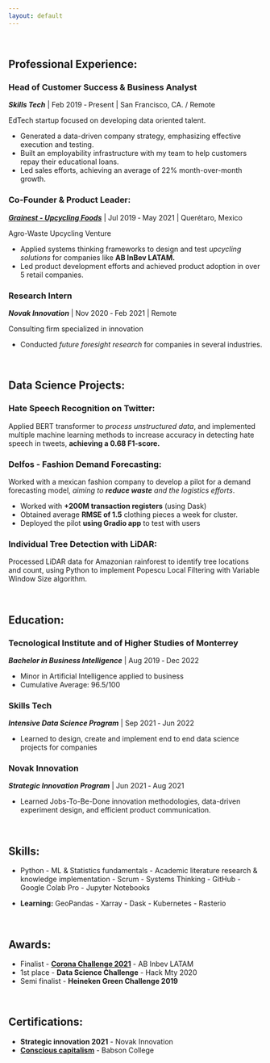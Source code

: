```yaml
---
layout: default
---
```


&nbsp;

## Professional Experience:

### Head of Customer Success & Business Analyst
**_Skills Tech_** | Feb 2019 ‑ Present | San Francisco, CA. / Remote

EdTech startup focused on developing data oriented talent. 
* Generated a data-driven company strategy, emphasizing effective execution and testing.
* Built an employability infrastructure with my team to help customers repay their educational loans. 
* Led sales efforts, achieving an average of 22% month-over-month growth.

### Co-Founder & Product Leader:
[**_Grainest - Upcycling Foods_**](https://revistadigital.mx/emprendedor/consciencia-para-un-mundo-mejor/#part0) | Jul 2019 ‑ May 2021 | Querétaro, Mexico

Agro-Waste Upcycling Venture

* Applied systems thinking frameworks to design and test _upcycling solutions_ for companies like **AB InBev LATAM.**
* Led product development efforts and achieved product adoption in over 5 retail companies.


### Research Intern
**_Novak Innovation_** | Nov 2020 ‑ Feb 2021 | Remote

Consulting firm specialized in innovation
* Conducted _future foresight research_ for companies in several industries. 

&nbsp;

## Data Science Projects:

### **Hate Speech Recognition on Twitter:**
Applied BERT transformer to _process unstructured data_, and implemented multiple machine learning methods to increase accuracy in detecting hate speech in tweets, **achieving a 0.68 F1-score.**

### **Delfos - Fashion Demand Forecasting:**
Worked with a mexican fashion company  to develop a pilot for a demand forecasting model, _aiming to **reduce waste** and the logistics efforts_. 
* Worked with **+200M transaction registers** (using Dask)
* Obtained average **RMSE of 1.5** clothing pieces a week for cluster. 
* Deployed the pilot **using Gradio app** to test with users

### **Individual Tree Detection with LiDAR:**

Processed LiDAR data for Amazonian rainforest to identify tree locations and count, using Python to implement Popescu Local Filtering with Variable Window Size algorithm.

&nbsp;

## Education:

### Tecnological Institute and of Higher Studies of Monterrey
**_Bachelor in Business Intelligence_** | Aug 2019 ‑ Dec 2022
* Minor in Artificial Intelligence applied to business
* Cumulative Average: 96.5/100

### Skills Tech
**_Intensive Data Science Program_** | Sep 2021 ‑ Jun 2022
* Learned to design, create and implement end to end data science projects for companies

### Novak Innovation
**_Strategic Innovation Program_** | Jun 2021 ‑ Aug 2021
* Learned Jobs-To-Be-Done innovation methodologies, data-driven experiment design, and efficient product communication.


&nbsp;

## Skills:
- Python - ML & Statistics fundamentals - Academic literature research & knowledge implementation - Scrum - Systems Thinking - GitHub - Google Colab Pro - Jupyter Notebooks 

* **Learning:** GeoPandas - Xarray - Dask - Kubernetes - Rasterio



&nbsp;
## Awards:
* Finalist  - **[Corona Challenge 2021](https://elexpres.com/2015/nota.php?story_id=242257)** - AB Inbev LATAM
* 1st place - **Data Science Challenge** - Hack Mty 2020 
* Semi finalist - **Heineken Green Challenge 2019**

&nbsp;
## Certifications:
* **Strategic innovation 2021** - Novak Innovation 
* **[Conscious capitalism](https://courses.edx.org/certificates/b80ba81c88804251be8a76fc06883dc4)** - Babson College
